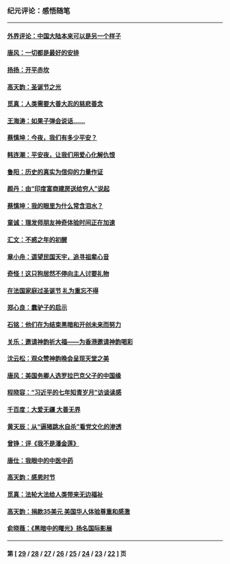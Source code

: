 ### 纪元评论：感悟随笔
---
#### [外界评论：中国大陆本来可以是另一个样子](../../pages/nsc1035/n8648702.md) 
#### [唐风：一切都是最好的安排](../../pages/nsc1035/n8631809.md) 
#### [扬扬：开平赤坎](../../pages/nsc1035/n8631264.md) 
#### [高天韵：圣诞节之光](../../pages/nsc1035/n8630359.md) 
#### [觅真：人类需要大善大忍的慈悲善念](../../pages/nsc1035/n8629201.md) 
#### [王海涛：如果子弹会说话……](../../pages/nsc1035/n8628891.md) 
#### [蔡慎坤：今夜，我们有多少平安？](../../pages/nsc1035/n8628786.md) 
#### [韩连潮：平安夜，让我们用爱心化解仇恨](../../pages/nsc1035/n8620071.md) 
#### [鲁阳：历史的真实为信仰的力量作证](../../pages/nsc1035/n8609352.md) 
#### [颜丹：由“印度富商建房送给穷人”说起](../../pages/nsc1035/n8605141.md) 
#### [蔡慎坤：我的眼里为什么常含泪水？](../../pages/nsc1035/n8597498.md) 
#### [童诚：理发师朋友神奇体验时间正在加速](../../pages/nsc1035/n8596519.md) 
#### [汇文：不惑之年的初醒](../../pages/nsc1035/n8572040.md) 
#### [章小舟：遥望民国天宇，追寻祖辈心音](../../pages/nsc1035/n8565228.md) 
#### [奇怪！这只狗居然不停向主人讨要礼物](../../pages/nsc1035/n8558580.md) 
#### [在法国家庭过圣诞节 礼为重忘不得](../../pages/nsc1035/n8558559.md) 
#### [郑心良：蠢驴子的启示](../../pages/nsc1035/n8558466.md) 
#### [石铭：他们在为结束黑暗和开创未来而努力](../../pages/nsc1035/n8558373.md) 
#### [关乐：邀请神韵祈大福——为香港邀请神韵喝彩](../../pages/nsc1035/n8556069.md) 
#### [沈云松：观众赞神韵晚会呈现天堂之美](../../pages/nsc1035/n8556059.md) 
#### [唐风：美国务卿人选罗拉巴克父子的中国缘](../../pages/nsc1035/n8547417.md) 
#### [程晓容：“习近平的七年知青岁月”访谈读感](../../pages/nsc1035/n8543121.md) 
#### [千百度：大爱无疆 大善无界](../../pages/nsc1035/n8537555.md) 
#### [黄天辰：从“逼猪跳水自杀”看党文化的渗透](../../pages/nsc1035/n8533575.md) 
#### [曾铮：评《我不是潘金莲》](../../pages/nsc1035/n8529179.md) 
#### [唐仕：我眼中的中医中药](../../pages/nsc1035/n8528799.md) 
#### [高天韵：感恩时节](../../pages/nsc1035/n8523361.md) 
#### [觅真：法轮大法给人类带来无边福祉](../../pages/nsc1035/n8510070.md) 
#### [高天韵：捐款35美元 美国华人体验尊重和感激](../../pages/nsc1035/n8505119.md) 
#### [俞晓薇：《黑暗中的曙光》扬名国际影展](../../pages/nsc1035/n8501947.md) 

---
#### 第 [ [29](./29.md) / [28](./28.md) / [27](./27.md) / [26](./26.md) / [25](./25.md) / [24](./24.md) / [23](./23.md) / [22](./22.md) ] 页
